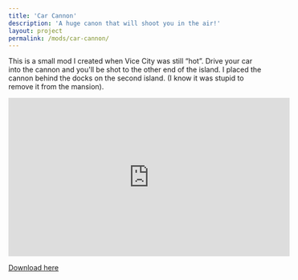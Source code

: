 ```yaml
---
title: 'Car Cannon'
description: 'A huge canon that will shoot you in the air!'
layout: project
permalink: /mods/car-cannon/
---
```


This is a small mod I created when Vice City was still “hot”. Drive your car into the cannon and you'll be shot to the other end of the island. I placed the cannon behind the docks on the second island. (I know it was stupid to remove it from the mansion).

<iframe width="560" height="315" src="https://www.youtube.com/embed/Am_vaO3YNnQ" frameborder="0" allow="autoplay; encrypted-media" allowfullscreen></iframe>

[Download here](http://www.gtagarage.com/mods/show.php?id=1619)